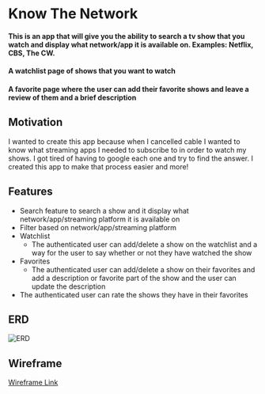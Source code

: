 # Know The Network
#### This is an app that will give you the ability to search a tv show that you watch and display what network/app it is available on. Examples: Netflix, CBS, The CW. 
#### A watchlist page of shows that you want to watch
#### A favorite page where the user can add their favorite shows and leave a review of them and a brief description

## Motivation
I wanted to create this app because when I cancelled cable I wanted to know what streaming apps I needed to subscribe to in order to watch my shows. I got tired of having to google each one and try to find the answer. I created this app to make that process easier and more!

## Features
- Search feature to search a show and it display what network/app/streaming platform it is available on 
- Filter based on network/app/streaming platform 
- Watchlist 
  - The authenticated user can add/delete a show on the watchlist and a way for the user to say whether or not they have watched the show 
- Favorites 
  - The authenticated user can add/delete a show on their favorites and add a description or favorite part of the show and the user can update the description 
- The authenticated user can rate the shows they have in their favorites

## ERD
![ERD](https://i.postimg.cc/sDrDjRgB/new-captsone-erd.png)

## Wireframe
[Wireframe Link](https://www.figma.com/file/6lvjsIpekpPl5gwTUztuWb/Know-The-Network?node-id=0%3A1)
